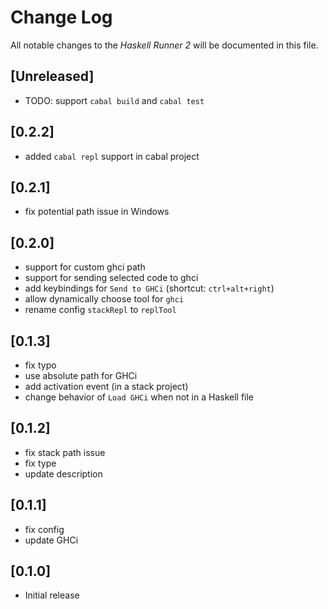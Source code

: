 # Change Log

All notable changes to the *Haskell Runner 2* will be documented in this file.

## [Unreleased]

- TODO: support `cabal build` and `cabal test`

## [0.2.2]

- added `cabal repl` support in cabal project

## [0.2.1]

- fix potential path issue in Windows

## [0.2.0]

- support for custom ghci path
- support for sending selected code to ghci
- add keybindings for `Send to GHCi` (shortcut: `ctrl+alt+right`)
- allow dynamically choose tool for `ghci`
- rename config `stackRepl` to `replTool`

## [0.1.3]

- fix typo
- use absolute path for GHCi
- add activation event (in a stack project)
- change behavior of `Load GHCi` when not in a Haskell file

## [0.1.2]

- fix stack path issue
- fix type
- update description

## [0.1.1]

- fix config
- update GHCi

## [0.1.0]

- Initial release

